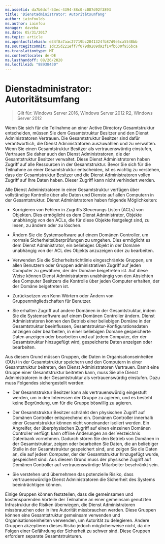 ```yaml
---
ms.assetid: da7b6dcf-53ec-4394-88c0-c087d92f3893
title: 'Dienstadministrator: Autoritätsumfang'
author: iainfoulds
ms.author: iainfou
manager: daveba
ms.date: 05/31/2017
ms.topic: article
ms.openlocfilehash: e34f8a7aac27719bc2841324fb87d9e5ca5548bb
ms.sourcegitcommit: 1dc35d221eff7f079d9209d92f14fb630f955bca
ms.translationtype: MT
ms.contentlocale: de-DE
ms.lasthandoff: 08/26/2020
ms.locfileid: "88938430"
---
```

# <a name="service-administrator-scope-of-authority"></a>Dienstadministrator: Autoritätsumfang

>Gilt für: Windows Server 2016, Windows Server 2012 R2, Windows Server 2012

Wenn Sie sich für die Teilnahme an einer Active Directory Gesamtstruktur entscheiden, müssen Sie dem Gesamtstruktur Besitzer und den Dienst Administratoren Vertrauen. Die Gesamtstruktur Besitzer sind dafür verantwortlich, die Dienst Administratoren auszuwählen und zu verwalten. Wenn Sie einen Gesamtstruktur Besitzer als vertrauenswürdig einstufen, Vertrauen Sie daher auch den Dienst Administratoren, die der Gesamtstruktur Besitzer verwaltet. Diese Dienst Administratoren haben Zugriff auf alle Ressourcen in der Gesamtstruktur. Bevor Sie sich für die Teilnahme an einer Gesamtstruktur entscheiden, ist es wichtig zu verstehen, dass der Gesamtstruktur Besitzer und die Dienst Administratoren vollen Zugriff auf Ihre Daten haben. Dieser Zugriff kann nicht verhindert werden.

Alle Dienst Administratoren in einer Gesamtstruktur verfügen über vollständige Kontrolle über alle Daten und Dienste auf allen Computern in der Gesamtstruktur. Dienst Administratoren haben folgende Möglichkeiten:

-   Korrigieren von Fehlern in Zugriffs Steuerungs Listen (ACLs) von Objekten. Dies ermöglicht es dem Dienst Administrator, Objekte unabhängig von den ACLs, die für diese Objekte festgelegt sind, zu lesen, zu ändern oder zu löschen.

-   Ändern Sie die Systemsoftware auf einem Domänen Controller, um normale Sicherheitsüberprüfungen zu umgehen. Dies ermöglicht es dem Dienst Administrator, ein beliebiges Objekt in der Domäne unabhängig von der ACL des Objekts anzuzeigen oder zu bearbeiten.

-   Verwenden Sie die Sicherheitsrichtlinie eingeschränkte Gruppen, um allen Benutzern oder Gruppen administrativen Zugriff auf jeden Computer zu gewähren, der der Domäne beigetreten ist. Auf diese Weise können Dienst Administratoren unabhängig von den Absichten des Computer Besitzers die Kontrolle über jeden Computer erhalten, der der Domäne beigetreten ist.

-   Zurücksetzen von Kenn Wörtern oder Ändern von Gruppenmitgliedschaften für Benutzer.

-   Sie erhalten Zugriff auf andere Domänen in der Gesamtstruktur, indem Sie die Systemsoftware auf einem Domänen Controller ändern. Dienst Administratoren können den Betrieb einer beliebigen Domäne in der Gesamtstruktur beeinflussen, Gesamtstruktur-Konfigurationsdaten anzeigen oder bearbeiten, in einer beliebigen Domäne gespeicherte Daten anzeigen oder bearbeiten und auf jedem Computer, der der Gesamtstruktur hinzugefügt wird, gespeicherte Daten anzeigen oder bearbeiten.

Aus diesem Grund müssen Gruppen, die Daten in Organisationseinheiten (OUs) in der Gesamtstruktur speichern und den Computern in einer Gesamtstruktur beitreten, den Dienst Administratoren Vertrauen. Damit eine Gruppe einer Gesamtstruktur beitreten kann, muss Sie alle Dienst Administratoren in der Gesamtstruktur als vertrauenswürdig einstufen. Dazu muss Folgendes sichergestellt werden:

-   Der Gesamtstruktur Besitzer kann als vertrauenswürdig eingestuft werden, um in den Interessen der Gruppe zu agieren, und es besteht keine Begründung, um für die Gruppe böswillig zu agieren.

-   Der Gesamtstruktur Besitzer schränkt den physischen Zugriff auf Domänen Controller entsprechend ein. Domänen Controller innerhalb einer Gesamtstruktur können nicht voneinander isoliert werden. Ein Angreifer, der überphysischen Zugriff auf einen einzelnen Domänen Controller verfügt, kann offline Änderungen an der Verzeichnis Datenbank vornehmen. Dadurch stören Sie den Betrieb von Domänen in der Gesamtstruktur, zeigen oder bearbeiten Sie Daten, die an beliebiger Stelle in der Gesamtstruktur gespeichert sind, und zeigen Sie die Daten an, die auf jedem Computer, der der Gesamtstruktur hinzugefügt wurde, gespeichert sind. Aus diesem Grund muss der physische Zugriff auf Domänen Controller auf vertrauenswürdige Mitarbeiter beschränkt sein.

-   Sie verstehen und übernehmen das potenzielle Risiko, dass vertrauenswürdige Dienst Administratoren die Sicherheit des Systems beeinträchtigen können.

Einige Gruppen können feststellen, dass die gemeinsamen und kostensparenden Vorteile der Teilnahme an einer gemeinsam genutzten Infrastruktur die Risiken überwiegen, die Dienst Administratoren missbrauchen oder in ihre Autorität missbrauchen werden. Diese Gruppen können eine Gesamtstruktur gemeinsam verwenden und Organisationseinheiten verwenden, um Autorität zu delegieren. Andere Gruppen akzeptieren dieses Risiko jedoch möglicherweise nicht, da die Folgen einer Gefährdung der Sicherheit zu schwer sind. Diese Gruppen erfordern separate Gesamtstrukturen.



